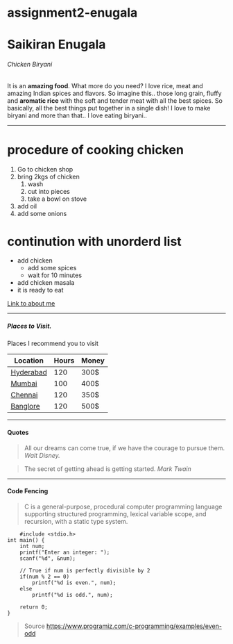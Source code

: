 # assignment2-enugala

# Saikiran Enugala #

###### Chicken Biryani ######

It is an **amazing food**. What more do you need? I love rice, meat and amazing Indian spices and flavors. So imagine this.. those long grain, fluffy and **aromatic rice** with the soft and tender meat with all the best spices. So basically, all the best things put together in a single dish!
I love to make biryani and more than that.. I love eating biryani..

***

# procedure of cooking chicken
1. Go to chicken shop
2. bring 2kgs of chicken
    1. wash 
    2. cut into pieces
    3. take a bowl on stove
1. add oil
2. add some onions
# continution with unorderd list
* add chicken 
    * add some spices
    * wait for 10 minutes
* add chicken masala
* it is ready to eat


[Link to about me ](AboutMe.md)

***

##### Places to Visit.

Places I recommend you to visit

| Location | Hours | Money|
|----------|-------|------|
| [Hyderabad](/images/hyderabad.jpg)| 120   | 300$ |
| [Mumbai](/images/mumbai.jpg)   | 100   | 400$ |
| [Chennai](/images/chennai.jpg)  | 120   | 350$  |
| [Banglore](/images/banglore.jpg) | 120   | 500$ |

***

#### Quotes

> All our dreams can come true, if we have the courage to pursue them. *Walt Disney.*

> The secret of getting ahead is getting started. *Mark Twain*

***


#### Code Fencing 

> C is a general-purpose, procedural computer programming language supporting structured programming, lexical variable scope, and recursion, with a static type system.

```
    #include <stdio.h>
int main() {
    int num;
    printf("Enter an integer: ");
    scanf("%d", &num);

    // True if num is perfectly divisible by 2
    if(num % 2 == 0)
        printf("%d is even.", num);
    else
        printf("%d is odd.", num);
    
    return 0;
}
```

> Source <https://www.programiz.com/c-programming/examples/even-odd>




